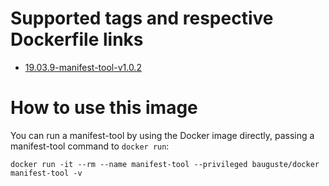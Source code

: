 # Supported tags and respective Dockerfile links
* [19.03.9-manifest-tool-v1.0.2](https://github.com/bauguste/docker-docker/blob/master/README.md)

# How to use this image
You can run a manifest-tool by using the Docker image directly,
passing a manifest-tool command to `docker run`:

    docker run -it --rm --name manifest-tool --privileged bauguste/docker manifest-tool -v

